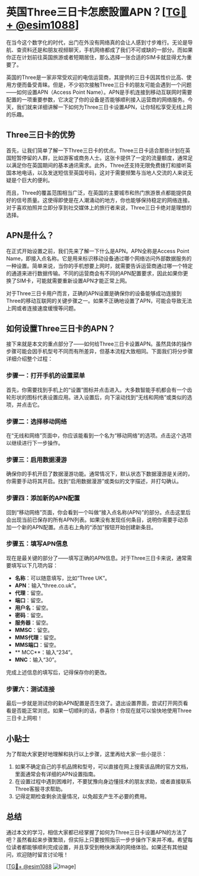 # 英国Three三日卡怎麽設置APN？[[TG💪+ @esim1088](https://t.me/s/esim1088)]

在当今这个数字化的时代，出门在外没有网络真的会让人感到寸步难行。无论是导航、查资料还是和朋友视频聊天，手机网络都成了我们不可或缺的一部分。而如果你正在计划前往英国旅游或者短期居住，那么选择一张合适的SIM卡就显得尤为重要了。

英国的Three是一家非常受欢迎的电信运营商，其提供的三日卡因其性价比高、使用方便而备受青睐。但是，不少初次接触Three三日卡的朋友可能会遇到一个问题——如何设置APN（Access Point Name）。APN是手机连接到移动互联网时需要配置的一项重要参数，它决定了你的设备是否能够顺利接入运营商的网络服务。今天，我们就来详细讲解一下如何为Three三日卡设置APN，让你轻松享受无线上网的乐趣。

## Three三日卡的优势

首先，让我们简单了解一下Three三日卡的优点。Three三日卡适合那些计划在英国短暂停留的人群，比如游客或商务人士。这张卡提供了一定的流量额度，通常足以满足你在英国期间的基本通讯需求。此外，Three还支持无限免费拨打和接听英国本地电话，以及发送短信至英国号码，这对于需要频繁与当地人交流的人来说无疑是个巨大的便利。

而且，Three的覆盖范围相当广泛，在英国的主要城市和热门旅游景点都能提供良好的信号质量。这使得即使是在人潮涌动的地方，你也能够保持稳定的网络连接。对于喜欢拍照并立即分享到社交媒体上的旅行者来说，Three三日卡绝对是理想的选择。

## APN是什么？

在正式开始设置之前，我们先来了解一下什么是APN。APN全称是Access Point Name，即接入点名称。它是用来标识移动设备通过哪个网络访问外部数据服务的一种设置。简单来说，当你的手机想要上网时，就需要告诉运营商通过哪一个特定的通道来进行数据传输。不同的运营商会有不同的APN配置要求，因此如果你更换了SIM卡，可能就需要重新设置APN才能正常上网。

对于Three三日卡用户而言，正确的APN设置是确保你的设备能够成功连接到Three的移动互联网的关键步骤之一。如果不正确地设置了APN，可能会导致无法上网或者连接速度缓慢等问题。

## 如何设置Three三日卡的APN？

接下来就是本文的重点部分了——如何给Three三日卡设置APN。虽然具体的操作步骤可能会因手机型号不同而有所差异，但基本流程大致相同。下面我们将分步骤详细介绍整个过程：

### 步骤一：打开手机的设置菜单

首先，你需要找到手机上的“设置”图标并点击进入。大多数智能手机都会有一个齿轮形状的图标代表设置应用。进入设置后，向下滚动找到“无线和网络”或类似的选项，并点击它。

### 步骤二：选择移动网络

在“无线和网络”页面中，你应该能看到一个名为“移动网络”的选项。点击这个选项以继续进行下一步操作。

### 步骤三：启用数据漫游

确保你的手机开启了数据漫游功能。通常情况下，默认状态下数据漫游是关闭的，你需要手动将其开启。找到“启用数据漫游”或类似的文字描述，并打勾确认。

### 步骤四：添加新的APN配置

回到“移动网络”页面，你会看到一个叫做“接入点名称(APN)”的部分。点击这里后会出现当前已保存的所有APN列表。如果没有发现任何条目，说明你需要手动添加一个新的APN配置。点击右上角的“添加”按钮开始创建新条目。

### 步骤五：填写APN信息

现在是最关键的部分了——填写正确的APN信息。对于Three三日卡来说，通常需要填写以下几项内容：
- **名称**：可以随意填写，比如“Three UK”。
- **APN**：输入“three.co.uk”。
- **代理**：留空。
- **端口**：留空。
- **用户名**：留空。
- **密码**：留空。
- **服务器**：留空。
- **MMSC**：留空。
- **MMS代理**：留空。
- **MMS端口**：留空。
- ** MCC**：输入“234”。
- **MNC**：输入“30”。

完成上述信息的填写后，记得保存你的更改。

### 步骤六：测试连接

最后一步就是测试你的新APN配置是否生效了。退出设置界面，尝试打开网页看看是否能正常浏览。如果一切顺利的话，恭喜你！你现在就可以愉快地使用Three三日卡上网啦！

## 小贴士

为了帮助大家更好地理解和执行以上步骤，这里再给大家一些小提示：
1. 如果不确定自己的手机品牌和型号，可以直接在网上搜索该品牌的官方文档，里面通常会有详细的APN设置指南。
2. 在设置过程中遇到困难时，不要犹豫向身边懂技术的朋友求助，或者直接联系Three客服寻求帮助。
3. 记得定期检查剩余流量情况，以免超支产生不必要的费用。

## 总结

通过本文的学习，相信大家都已经掌握了如何为Three三日卡设置APN的方法了吧？虽然看起来步骤繁琐，但实际上只要按照指示一步步操作下来并不难。希望每位读者都能够顺利完成设置，并且享受到畅快淋漓的网络体验。如果还有其他疑问，欢迎随时留言讨论哦！

[[TG💪+ @esim1088](https://t.me/s/esim1088) ![Image](https://i.postimg.cc/4NQfJmqS/Snipaste-2025-05-13-00-14-12.png)]